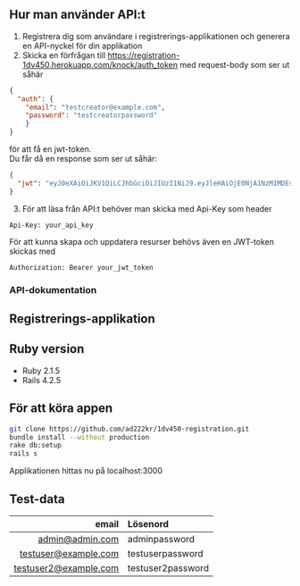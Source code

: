## Hur man använder API:t
1. Registrera dig som användare i registrerings-applikationen och generera en
API-nyckel för din applikation
2. Skicka en förfrågan till https://registration-1dv450.herokuapp.com/knock/auth_token med request-body som ser ut såhär
```json
{
  "auth": {
    "email": "testcreator@example.com",
    "password": "testcreatorpassword"
    }
}
```
för att få en jwt-token.  
Du får då en response som ser ut såhär:
```json
{
  "jwt": "eyJ0eXAiOiJKV1QiLCJhbGciOiJIUzI1NiJ9.eyJleHAiOjE0NjA1NzM1MDEsImF1ZCI6ZmFsc2UsInN1YiI6MX0.IXR4i8kr1oDm2k6RLtwf6VYWacWQILS8gI2dlE0OuSA"
}
```
3. För att läsa från API:t behöver man skicka med Api-Key som header
```
Api-Key: your_api_key
```
För att kunna skapa och uppdatera resurser behövs även en JWT-token skickas med
```
Authorization: Bearer your_jwt_token
```  

### API-dokumentation


## Registrerings-applikation

## Ruby version
* Ruby 2.1.5
* Rails 4.2.5

## För att köra appen
```bash
git clone https://github.com/ad222kr/1dv450-registration.git
bundle install --without production
rake db:setup
rails s
```
Applikationen hittas nu på localhost:3000

## Test-data
| email | Lösenord |
|----:|:-------|
| admin@admin.com | adminpassword |
| testuser@example.com | testuserpassword |
| testuser2@example.com | testuser2password |
